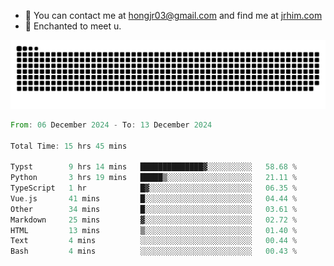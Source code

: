 - 📧 You can contact me at hongjr03@gmail.com and find me at [jrhim.com](https://jrhim.com/)
- 💜 Enchanted to meet u.

![snake_animation](https://raw.githubusercontent.com/hongjr03/hongjr03/output/github-contribution-grid-snake.svg)

<!--START_SECTION:waka-->

```rust
From: 06 December 2024 - To: 13 December 2024

Total Time: 15 hrs 45 mins

Typst        9 hrs 14 mins   ██████████████▓░░░░░░░░░░   58.68 %
Python       3 hrs 19 mins   █████▒░░░░░░░░░░░░░░░░░░░   21.11 %
TypeScript   1 hr            █▓░░░░░░░░░░░░░░░░░░░░░░░   06.35 %
Vue.js       41 mins         █░░░░░░░░░░░░░░░░░░░░░░░░   04.44 %
Other        34 mins         █░░░░░░░░░░░░░░░░░░░░░░░░   03.61 %
Markdown     25 mins         ▓░░░░░░░░░░░░░░░░░░░░░░░░   02.72 %
HTML         13 mins         ▒░░░░░░░░░░░░░░░░░░░░░░░░   01.40 %
Text         4 mins          ░░░░░░░░░░░░░░░░░░░░░░░░░   00.44 %
Bash         4 mins          ░░░░░░░░░░░░░░░░░░░░░░░░░   00.43 %
```

<!--END_SECTION:waka-->
